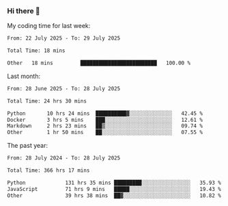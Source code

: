 ### Hi there 👋

My coding time for last week:

<!--START_SECTION:week-->

```txt
From: 22 July 2025 - To: 29 July 2025

Total Time: 18 mins

Other   18 mins         █████████████████████████   100.00 %
```

<!--END_SECTION:week-->

Last month:

<!--START_SECTION:month-->

```txt
From: 28 June 2025 - To: 28 July 2025

Total Time: 24 hrs 30 mins

Python       10 hrs 24 mins  ██████████▓░░░░░░░░░░░░░░   42.45 %
Docker       3 hrs 5 mins    ███░░░░░░░░░░░░░░░░░░░░░░   12.61 %
Markdown     2 hrs 23 mins   ██▒░░░░░░░░░░░░░░░░░░░░░░   09.74 %
Other        1 hr 50 mins    ██░░░░░░░░░░░░░░░░░░░░░░░   07.55 %
```

<!--END_SECTION:month-->

The past year:

<!--START_SECTION:year-->

```txt
From: 28 July 2024 - To: 28 July 2025

Total Time: 366 hrs 17 mins

Python             131 hrs 35 mins █████████░░░░░░░░░░░░░░░░   35.93 %
JavaScript         71 hrs 9 mins   █████░░░░░░░░░░░░░░░░░░░░   19.43 %
Other              39 hrs 38 mins  ██▓░░░░░░░░░░░░░░░░░░░░░░   10.82 %
```

<!--END_SECTION:year-->
